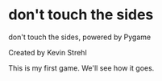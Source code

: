 # don't touch the sides
don't touch the sides, powered by Pygame

Created by Kevin Strehl

This is my first game. We'll see how it goes.
